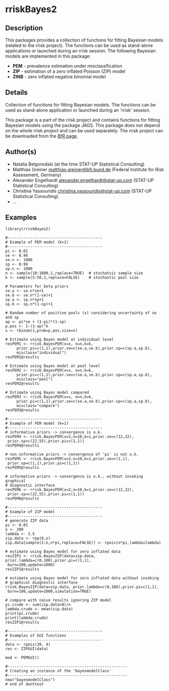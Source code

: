 # rriskBayes2

## Description

This packages provides a collection of functions for fitting Bayesian models (related to the rrisk project). The functions can be used as stand-alone applications or launched during an rrisk session. 
The following Bayesian models are implemented in this package:

* **PEM** - prevalence estimation under misclassification
* **ZIP** - estimation of a zero inflated Poisson (ZIP) model
* **ZINB** - zero inflated negative binomial model

## Details

Collection of functions for fitting Bayesian models. The functions can be used as stand-alone application or launched during an 'rrisk' session.

This package is a part of the rrisk project and contains functions for fitting Bayesian models using the package JAGS. This package does not depend on the whole rrisk project and can be used separately. The rrisk project can be downloaded from the [BfR page](http://www.bfr.bund.de/cd/52158).

## Author(s)

* Natalia Belgorodski (at the time STAT-UP Statistical Consulting)
* Matthias Greiner matthias.greiner@bfr.bund.de (Federal Institute for Risk Assessment, Germany)
* Alexander Engelhardt alexander.engelhardt@stat-up.com (STAT-UP Statistical Consulting)
* Christina Yassouridis christina.yassouridis@stat-up.com (STAT-UP Statistical Consulting)
* ...

## Examples

````
library(rriskBayes2)

#------------------------------------------
# Example of PEM model (k>1)
#------------------------------------------
pi <- 0.01
se <- 0.96
se.n <- 1000
sp <- 0.99
sp.n <- 1000
n <- sample(10:1000,1,replace=TRUE)  # stochatsic sample size
k <- sample(5:50,1,replace=FALSE)    # stochastic pool size

# Parameters for beta priors
se.a <- se.n*se+1
se.b <- se.n*(1-se)+1
sp.a <- sp.n*sp+1
sp.b <- sp.n*(1-sp)+1

# Random number of positive pools (x) considering uncertainty of se and sp
ap <- pi*se + (1-pi)*(1-sp)
p.pos <- 1-(1-ap)^k
x <- rbinom(1,prob=p.pos,size=n)

# Estimate using Bayes model at individual level
resPEM1 <- rrisk.BayesPEM(x=x, n=n,k=k,
     prior.pi=c(1,1),prior.se=c(se.a,se.b),prior.sp=c(sp.a,sp.b),
     misclass="individual")
resPEM1@results

# Estimate using Bayes model at pool level
resPEM2 <- rrisk.BayesPEM(x=x, n=n,k=k,
     prior.pi=c(1,1),prior.se=c(se.a,se.b),prior.sp=c(sp.a,sp.b),
     misclass="pool")
resPEM2@results

# Estimate using Bayes model compared
resPEM3 <- rrisk.BayesPEM(x=x, n=n,k=k,
     prior.pi=c(1,1),prior.se=c(se.a,se.b),prior.sp=c(sp.a,sp.b),
     misclass="compare")
resPEM3@results

#------------------------------------------
# Example of PEM model (k=1)
#------------------------------------------
# informative priors -> convergence is o.k.
resPEM4 <- rrisk.BayesPEM(x=2,n=10,k=1,prior.se=c(12,22),
 prior.sp=c(22,55),prior.pi=c(1,1))
resPEM4@results

# non-informative priors -> convergence of 'pi' is not o.k.
resPEM5 <- rrisk.BayesPEM(x=2,n=10,k=1,prior.se=c(1,1),
 prior.sp=c(1,1),prior.pi=c(1,1))
resPEM5@results

# informative priors -> convergence is o.k., without invoking graphical
# diagnostic interface
resPEM6 <- rrisk.BayesPEM(x=2,n=10,k=1,prior.se=c(12,22),
 prior.sp=c(22,55),prior.pi=c(1,1))
resPEM6@results

#------------------------------------------
# Example of ZIP model
#------------------------------------------
# generate ZIP data
pi <- 0.01
n <- 200
lambda <- 3.5
zip.data <- rep(0,n)
zip.data[sample(1:n,n*pi,replace=FALSE)] <- rpois(n*pi,lambda=lambda)

# estimate using Bayes model for zero inflated data
resZIP1 <- rrisk.BayesZIP(data=zip.data, prior.lambda=c(0,100),prior.pi=c(1,1),
 burn=100,update=1000)
resZIP1@results

# estimate using Bayes model for zero inflated data without invoking
# graphical diagnostic interface
rrisk.BayesZIP(data=zip.data, prior.lambda=c(0,100),prior.pi=c(1,1),
 burn=100,update=1000,simulation=TRUE)

# compare with naive results ignoring ZIP model
pi.crude <- sum(zip.data>0)/n
lambda.crude <- mean(zip.data)
print(pi.crude)
print(lambda.crude)
resZIP1@results

#------------------------------------------
# Examples of GUI functions
#------------------------------------------
data <- rpois(30, 4)
res <- ZIPGUI(data)

mod <- PEMGUI()

#-----------------------------------------------------
# Creating an instance of the 'bayesmodelClass'
#-----------------------------------------------------
new("bayesmodelClass")
# end of donttest
 
````
